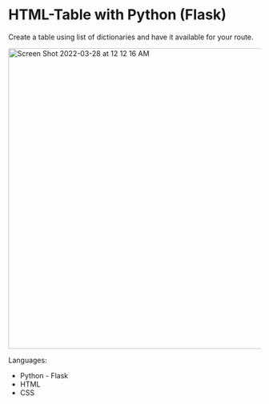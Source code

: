 # HTML-Table with Python (Flask)

Create a table using list of dictionaries and have it available for your route.


<img width="600" alt="Screen Shot 2022-03-28 at 12 12 16 AM" src="https://user-images.githubusercontent.com/31575741/160325462-a052103c-923e-47a1-a508-85d854e607fa.png">

Languages:
- Python - Flask
- HTML
- CSS

